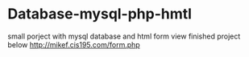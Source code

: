 # Database-mysql-php-hmtl
small porject with mysql database and html form 
view finished project below 
http://mikef.cis195.com/form.php
